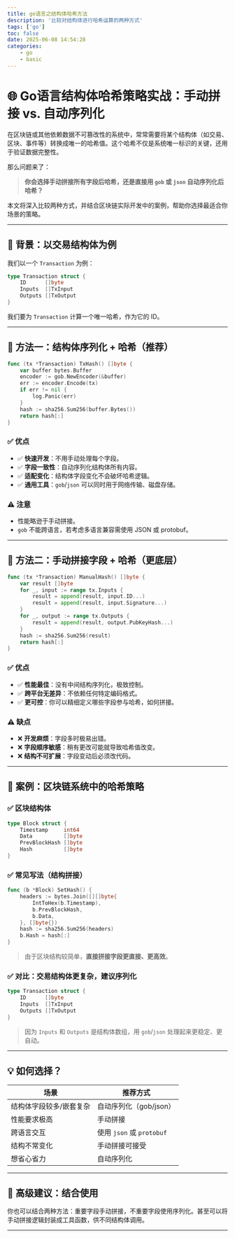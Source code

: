 ```yaml
---
title: go语言之结构体哈希方法
description: '比较对结构体进行哈希运算的两种方式'
tags: ['go']
toc: false
date: 2025-06-08 14:54:28
categories:
    - go
    - basic
---
```



# 🌐 Go语言结构体哈希策略实战：手动拼接 vs. 自动序列化

在区块链或其他依赖数据不可篡改性的系统中，常常需要将某个结构体（如交易、区块、事件等）转换成唯一的哈希值。这个哈希不仅是系统唯一标识的关键，还用于验证数据完整性。

那么问题来了：

> **你会选择手动拼接所有字段后哈希，还是直接用 `gob` 或 `json` 自动序列化后哈希？**

本文将深入比较两种方式，并结合区块链实际开发中的案例，帮助你选择最适合你场景的策略。

---

## 🧪 背景：以交易结构体为例

我们以一个 `Transaction` 为例：

```go
type Transaction struct {
	ID      []byte
	Inputs  []TxInput
	Outputs []TxOutput
}
```

我们要为 `Transaction` 计算一个唯一哈希，作为它的 ID。

---

## 📌 方法一：结构体序列化 + 哈希（推荐）

```go
func (tx *Transaction) TxHash() []byte {
	var buffer bytes.Buffer
	encoder := gob.NewEncoder(&buffer)
	err := encoder.Encode(tx)
	if err != nil {
		log.Panic(err)
	}
	hash := sha256.Sum256(buffer.Bytes())
	return hash[:]
}
```

### ✅ 优点

* ✅ **快速开发**：不用手动处理每个字段。
* ✅ **字段一致性**：自动序列化结构体所有内容。
* ✅ **适配变化**：结构体字段变化不会破坏哈希逻辑。
* ✅ **通用工具**：`gob`/`json` 可以同时用于网络传输、磁盘存储。

### ⚠️ 注意

* 性能略逊于手动拼接。
* `gob` 不能跨语言，若考虑多语言兼容需使用 JSON 或 protobuf。

---

## 📌 方法二：手动拼接字段 + 哈希（更底层）

```go
func (tx *Transaction) ManualHash() []byte {
	var result []byte
	for _, input := range tx.Inputs {
		result = append(result, input.ID...)
		result = append(result, input.Signature...)
	}
	for _, output := range tx.Outputs {
		result = append(result, output.PubKeyHash...)
	}
	hash := sha256.Sum256(result)
	return hash[:]
}
```

### ✅ 优点

* ✅ **性能最佳**：没有中间结构序列化，极致控制。
* ✅ **跨平台无差异**：不依赖任何特定编码格式。
* ✅ **更可控**：你可以精细定义哪些字段参与哈希，如何拼接。

### ⚠️ 缺点

* ❌ **开发麻烦**：字段多时极易出错。
* ❌ **字段顺序敏感**：稍有更改可能就导致哈希值改变。
* ❌ **结构不可扩展**：字段变动后必须改代码。

---

## 📘 案例：区块链系统中的哈希策略

### ✅ 区块结构体

```go
type Block struct {
	Timestamp     int64
	Data          []byte
	PrevBlockHash []byte
	Hash          []byte
}
```

### ✅ 常见写法（结构拼接）

```go
func (b *Block) SetHash() {
	headers := bytes.Join([][]byte{
		IntToHex(b.Timestamp),
		b.PrevBlockHash,
		b.Data,
	}, []byte{})
	hash := sha256.Sum256(headers)
	b.Hash = hash[:]
}
```

> 由于区块结构较简单，**直接拼接字段更直接、更高效**。

### ✅ 对比：交易结构体更复杂，建议序列化

```go
type Transaction struct {
	ID      []byte
	Inputs  []TxInput
	Outputs []TxOutput
}
```

> 因为 `Inputs` 和 `Outputs` 是结构体数组，用 `gob`/`json` 处理起来更稳定、更自动。

---

## 💡 如何选择？

| 场景           | 推荐方式                   |
| ------------ | ---------------------- |
| 结构体字段较多/嵌套复杂 | 自动序列化（gob/json）        |
| 性能要求极高       | 手动拼接                   |
| 跨语言交互        | 使用 `json` 或 `protobuf` |
| 结构不常变化       | 手动拼接可接受                |
| 想省心省力        | 自动序列化                  |

---

## 🚀 高级建议：结合使用

你也可以结合两种方法：重要字段手动拼接，不重要字段使用序列化。甚至可以将手动拼接逻辑封装成工具函数，供不同结构体调用。

---